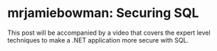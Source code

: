 # mrjamiebowman: Securing SQL
This post will be accompanied by a video that covers the expert level techniques to make a .NET application more secure with SQL.   


